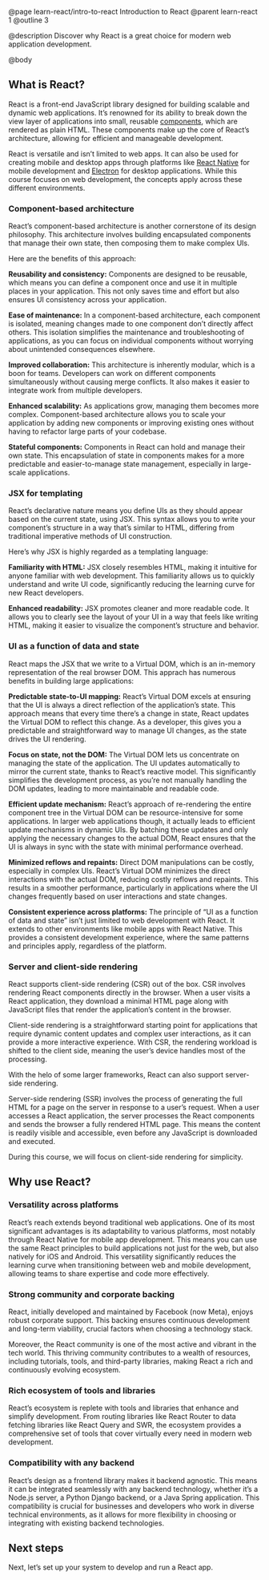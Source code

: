 @page learn-react/intro-to-react Introduction to React
@parent learn-react 1
@outline 3

@description Discover why React is a great choice for modern web application development.

@body

## What is React?

React is a front-end JavaScript library designed for building scalable and dynamic web applications.
It’s renowned for its ability to break down the view layer of applications into small, reusable
[components](./components.html), which are rendered as plain HTML. These components make up the
core of React’s architecture, allowing for efficient and manageable development.

React is versatile and isn’t limited to web apps. It can also be used for creating mobile and desktop
apps through platforms like [React Native](https://reactnative.dev/) for mobile development and
[Electron](https://www.electronjs.org/) for desktop applications. While this course focuses on web
development, the concepts apply across these different environments.

### Component-based architecture

React’s component-based architecture is another cornerstone of its design philosophy. This architecture
involves building encapsulated components that manage their own state, then composing them to make
complex UIs.

Here are the benefits of this approach:

**Reusability and consistency:** Components are designed to be reusable, which means you can define a
component once and use it in multiple places in your application. This not only saves time and effort
but also ensures UI consistency across your application.

**Ease of maintenance:** In a component-based architecture, each component is isolated, meaning changes
made to one component don’t directly affect others. This isolation simplifies the maintenance and
troubleshooting of applications, as you can focus on individual components without worrying about
unintended consequences elsewhere.

**Improved collaboration:** This architecture is inherently modular, which is a boon for teams. Developers
can work on different components simultaneously without causing merge conflicts. It also makes it easier
to integrate work from multiple developers.

**Enhanced scalability:** As applications grow, managing them becomes more complex. Component-based
architecture allows you to scale your application by adding new components or improving existing
ones without having to refactor large parts of your codebase.

**Stateful components:** Components in React can hold and manage their own state. This encapsulation of
state in components makes for a more predictable and easier-to-manage state management, especially in
large-scale applications.

### JSX for templating

React’s declarative nature means you define UIs as they should appear based on the current state, using JSX.
This syntax allows you to write your component’s structure in a way that’s similar to HTML, differing from
traditional imperative methods of UI construction.

Here’s why JSX is highly regarded as a templating language:

**Familiarity with HTML:** JSX closely resembles HTML, making it intuitive for anyone familiar with web development.
This familiarity allows us to quickly understand and write UI code, significantly reducing the learning curve
for new React developers.

**Enhanced readability:** JSX promotes cleaner and more readable code. It allows you to clearly see the layout of your
UI in a way that feels like writing HTML, making it easier to visualize the component’s structure and behavior.

### UI as a function of data and state

React maps the JSX that we write to a Virtual DOM, which is an in-memory representation of the real browser DOM.
This apprach has numerous benefits in building large applications:

**Predictable state-to-UI mapping:** React’s Virtual DOM excels at ensuring that the UI is always a direct reflection
of the application’s state. This approach means that every time there’s a change in state, React updates the Virtual DOM
to reflect this change. As a developer, this gives you a predictable and straightforward way to manage UI changes, as
the state drives the UI rendering.

**Focus on state, not the DOM:** The Virtual DOM lets us concentrate on managing the state of the application.
The UI updates automatically to mirror the current state, thanks to React’s reactive model. This significantly
simplifies the development process, as you’re not manually handling the DOM updates, leading to more maintainable
and readable code.

**Efficient update mechanism:** React’s approach of re-rendering the entire component tree in the Virtual DOM can be
resource-intensive for some applications. In larger web applications though, it actually leads to efficient update
mechanisms in dynamic UIs. By batching these updates and only applying the necessary changes to the actual DOM, React
ensures that the UI is always in sync with the state with minimal performance overhead.

**Minimized reflows and repaints:** Direct DOM manipulations can be costly, especially in complex UIs. React’s Virtual DOM
minimizes the direct interactions with the actual DOM, reducing costly reflows and repaints. This results in a smoother
performance, particularly in applications where the UI changes frequently based on user interactions and state changes.

**Consistent experience across platforms:** The principle of “UI as a function of data and state” isn’t just limited to web
development with React. It extends to other environments like mobile apps with React Native. This provides a consistent
development experience, where the same patterns and principles apply, regardless of the platform.

### Server and client-side rendering

React supports client-side rendering (CSR) out of the box. CSR involves rendering React components directly in the browser.
When a user visits a React application, they download a minimal HTML page along with JavaScript files that render the
application’s content in the browser.

Client-side rendering is a straightforward starting point for applications that require dynamic content updates and complex
user interactions, as it can provide a more interactive experience. With CSR, the rendering workload is shifted to the
client side, meaning the user’s device handles most of the processing.

With the helo of some larger frameworks, React can also support server-side rendering.

Server-side rendering (SSR) involves the process of generating the full HTML for a page on the server in response to a
user’s request. When a user accesses a React application, the server processes the React components and sends the browser
a fully rendered HTML page. This means the content is readily visible and accessible, even before any JavaScript is
downloaded and executed.

During this course, we will focus on client-side rendering for simplicity.

## Why use React?

### Versatility across platforms

React’s reach extends beyond traditional web applications. One of its most significant advantages is its adaptability
to various platforms, most notably through React Native for mobile app development. This means you can use the same
React principles to build applications not just for the web, but also natively for iOS and Android. This versatility
significantly reduces the learning curve when transitioning between web and mobile development, allowing teams to
share expertise and code more effectively.

### Strong community and corporate backing

React, initially developed and maintained by Facebook (now Meta), enjoys robust corporate support. This backing ensures
continuous development and long-term viability, crucial factors when choosing a technology stack.

Moreover, the React community is one of the most active and vibrant in the tech world. This thriving community contributes
to a wealth of resources, including tutorials, tools, and third-party libraries, making React a rich and continuously
evolving ecosystem.

### Rich ecosystem of tools and libraries

React’s ecosystem is replete with tools and libraries that enhance and simplify development. From routing libraries like
React Router to data fetching libraries like React Query and SWR, the ecosystem provides a comprehensive set of tools
that cover virtually every need in modern web development.

### Compatibility with any backend

React’s design as a frontend library makes it backend agnostic. This means it can be integrated seamlessly with any backend
technology, whether it’s a Node.js server, a Python Django backend, or a Java Spring application. This compatibility is
crucial for businesses and developers who work in diverse technical environments, as it allows for more flexibility in
choosing or integrating with existing backend technologies.

## Next steps

Next, let’s set up your system to develop and run a React app.
